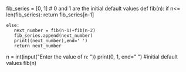 fib_series = [0, 1] # 0 and 1 are the initial default values
def fib(n):
    if n<= len(fib_series):
       return fib_series[n-1]

    else:
       next_number = fib(n-1)+fib(n-2)
       fib_series.append(next_number)
       print((next_number),end=' ')
       return next_number

n = int(input("Enter the value of n: "))
print(0, 1, end=" ") #initial default values
fib(n)
